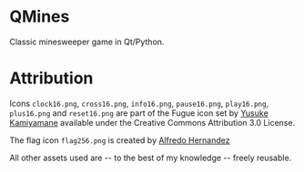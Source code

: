 # QMines

Classic minesweeper game in Qt/Python.

# Attribution

Icons `clock16.png`, `cross16.png`, `info16.png`, `pause16.png`, `play16.png`, `plus16.png` and `reset16.png` are part of the Fugue icon set by [Yusuke Kamiyamane](https://p.yusukekamiyamane.com/) available under the
Creative Commons Attribution 3.0 License.

The flag icon `flag256.png` is created by [Alfredo Hernandez](https://www.flaticon.com/free-icons/red-flag)

All other assets used are -- to the best of my knowledge -- freely reusable.